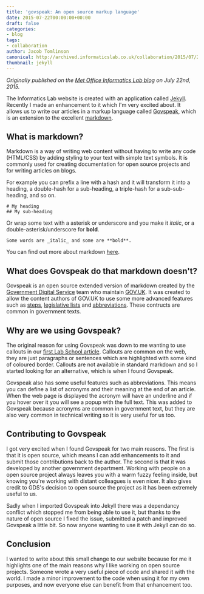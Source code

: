 ```yaml
---
title: 'govspeak: An open source markup language'
date: 2015-07-22T00:00:00+00:00
draft: false
categories:
- blog
tags:
- collaboration
author: Jacob Tomlinson
canonical: http://archived.informaticslab.co.uk/collaboration/2015/07/22/govspeak-an-open-source-markup-language.html
thumbnail: jekyll
---
```


_Originally published on the [Met Office Informatics Lab blog](http://archived.informaticslab.co.uk/collaboration/2015/07/22/govspeak-an-open-source-markup-language.html) on July 22nd, 2015._

The Informatics Lab website is created with an application called [Jekyll][jekyll]. Recently I made an enhancement to it which I'm very excited about. It allows us to write our articles in a markup language called [Govspeak][govspeak], which is an extension to the excellent [markdown][markdown].

## What is markdown?

Markdown is a way of writing web content without having to write any code (HTML/CSS) by adding styling to your text with simple text symbols. It is commonly used for creating documentation for open source projects and for writing articles on blogs.

For example you can prefix a line with a hash and it will transform it into a heading, a double-hash for a sub-heading, a triple-hash for a sub-sub-heading, and so on.

```
# My heading
## My sub-heading
```

Or wrap some text with a asterisk or underscore and you make it _italic_, or a double-asterisk/underscore for **bold**.

```
Some words are _italic_ and some are **bold**.
```

You can find out more about markdown [here][markdown].

## What does Govspeak do that markdown doesn't?

Govspeak is an open source extended version of markdown created by the [Government Digital Service][gds] team who maintain [GOV.UK][govuk]. It was created to allow the content authors of GOV.UK to use some more advanced features such as [steps][govspeak-steps], [legislative lists][govspeak-leglists] and [abbreviations][govspeak-abbr]. These contructs are common in government texts.

## Why are we using Govspeak?

The original reason for using Govspeak was down to me wanting to use callouts in our [first Lab School article][lab-school]. Callouts are common on the web, they are just paragraphs or sentences which are highlighted with some kind of coloured border.  Callouts are not available in standard markdown and so I started looking for an alternative, which is when I found Govspeak.

Govspeak also has some useful features such as abbreviations. This means you can define a list of acronyms and their meaning at the end of an article. When the web page is displayed the acronym will have an underline and if you hover over it you will see a popup with the full text. This was added to Govspeak because acronyms are common in government text, but they are also very common in technical writing so it is very useful for us too.

## Contributing to Govspeak

I got very excited when I found Govspeak for two main reasons. The first is that it is open source, which means I can add enhancements to it and submit those contributions back to the author. The second is that it was developed by another government department. Working with people on a open source project always leaves you with a warm fuzzy feeling inside, but knowing you're working with distant colleagues is even nicer. It also gives credit to GDS's decision to open source the project as it has been extremely useful to us.

Sadly when I imported Govspeak into Jekyll there was a dependancy conflict which stopped me from being able to use it, but thanks to the nature of open source I fixed the issue, submitted a patch and improved Govspeak a little bit. So now anyone wanting to use it with Jekyll can do so.

## Conclusion

I wanted to write about this small change to our website because for me it highlights one of the main reasons why I like working on open source projects. Someone wrote a very useful piece of code and shared it with the world. I made a minor improvement to the code when using it for my own purposes, and now everyone else can benefit from that enhancement too.

[gds]: https://twitter.com/gdsteam
[govspeak]: https://github.com/alphagov/govspeak
[govspeak-abbr]: https://github.com/alphagov/govspeak#abbreviations
[govspeak-leglists]: https://github.com/alphagov/govspeak#legislative-lists
[govspeak-steps]: https://github.com/alphagov/govspeak#steps
[govuk]: http://gov.uk
[jekyll]: http://jekyllrb.com/
[lab-school]: http://www.informaticslab.co.uk/announcements/2015/06/22/introducing-lab-school.html
[markdown]: http://daringfireball.net/projects/markdown/
